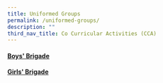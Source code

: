 ```yaml
---
title: Uniformed Groups
permalink: /uniformed-groups/
description: ""
third_nav_title: Co Curricular Activities (CCA)
---
```

#### [Boys' Brigade](https://staging.d3haevm43m8pfu.amplifyapp.com/uniformed-groups/Boys-brigade)
#### [Girls' Brigade](https://staging.d3haevm43m8pfu.amplifyapp.com/uniformed-groups/Girls-brigade)